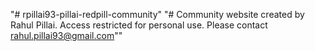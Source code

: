 "# rpillai93-pillai-redpill-community"
"# Community website created by Rahul Pillai. Access restricted for personal use. Please contact rahul.pillai93@gmail.com""
